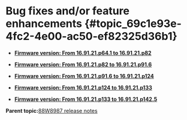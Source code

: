 # Bug fixes and/or feature enhancements {#topic_69c1e93e-4fc2-4e00-ac50-ef82325d36b1}

-   **[Firmware version: From 16.91.21.p64.1 to 16.91.21.p82](../topics/firmware_version_from_169121p641_to_169121p82.md)**  

-   **[Firmware version: From 16.91.21.p82 to 16.91.21.p91.6](../topics/firmware_version_from_169121p82_to_169121p916.md)**  

-   **[Firmware version: From 16.91.21.p91.6 to 16.91.21.p124](../topics/firmware_version_from_169121p916_to_169121p124.md)**  

-   **[Firmware version: From 16.91.21.p124 to 16.91.21.p133](../topics/firmware_version_from_169121p124_to_169121p133.md)**  

-   **[Firmware version: From 16.91.21.p133 to 16.91.21.p142.5](../topics/firmware_version_from_16_91_21_p133_to_16_91_21_p142_5.md)**  


**Parent topic:**[88W8987 release notes](../topics/88w8987-release-notes.md)

